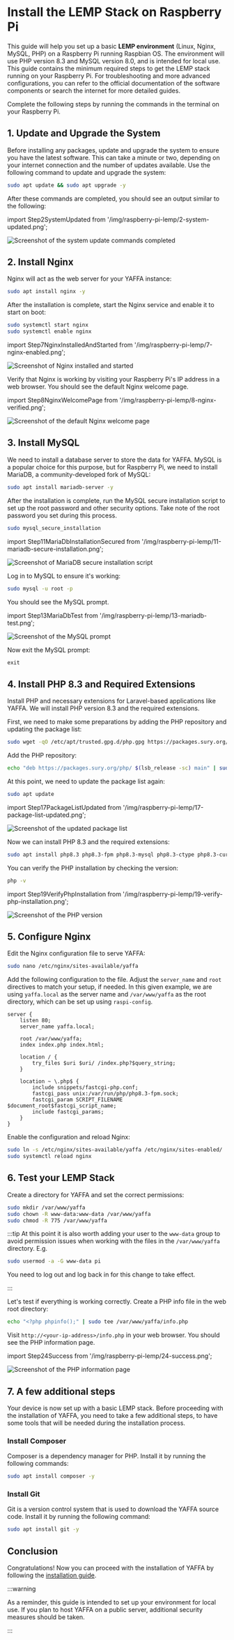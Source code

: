 # Install the LEMP Stack on Raspberry Pi

This guide will help you set up a basic **LEMP environment** (Linux, Nginx, MySQL, PHP) on a Raspberry Pi running Raspbian OS. The environment will use PHP version 8.3 and MySQL version 8.0, and is intended for local use. This guide contains the minimum required steps to get the LEMP stack running on your Raspberry Pi. For troubleshooting and more advanced configurations, you can refer to the official documentation of the software components or search the internet for more detailed guides.

Complete the following steps by running the commands in the terminal on your Raspberry Pi.

## 1. Update and Upgrade the System

Before installing any packages, update and upgrade the system to ensure you have the latest software. This can take a minute or two, depending on your internet connection and the number of updates available. Use the following command to update and upgrade the system:

```bash
sudo apt update && sudo apt upgrade -y
```

After these commands are completed, you should see an output similar to the following:

import Step2SystemUpdated from '/img/raspberry-pi-lemp/2-system-updated.png';

<img src={Step2SystemUpdated} alt="Screenshot of the system update commands completed" className="zoomable img-50" />

## 2. Install Nginx

Nginx will act as the web server for your YAFFA instance:

```bash
sudo apt install nginx -y
```

After the installation is complete, start the Nginx service and enable it to start on boot:

```bash
sudo systemctl start nginx
sudo systemctl enable nginx
```

import Step7NginxInstalledAndStarted from '/img/raspberry-pi-lemp/7-nginx-enabled.png';

<img src={Step7NginxInstalledAndStarted} alt="Screenshot of Nginx installed and started" className="zoomable img-50" />

Verify that Nginx is working by visiting your Raspberry Pi's IP address in a web browser. You should see the default Nginx welcome page.

import Step8NginxWelcomePage from '/img/raspberry-pi-lemp/8-nginx-verified.png';

<img src={Step8NginxWelcomePage} alt="Screenshot of the default Nginx welcome page" className="zoomable img-50" />

## 3. Install MySQL

We need to install a database server to store the data for YAFFA. MySQL is a popular choice for this purpose, but for Raspberry Pi, we need to install MariaDB, a community-developed fork of MySQL:

```bash
sudo apt install mariadb-server -y
```

After the installation is complete, run the MySQL secure installation script to set up the root password and other security options. Take note of the root password you set during this process.

```bash
sudo mysql_secure_installation
```

import Step11MariaDbInstallationSecured from '/img/raspberry-pi-lemp/11-mariadb-secure-installation.png';

<img src={Step11MariaDbInstallationSecured} alt="Screenshot of MariaDB secure installation script" className="zoomable img-50" />

Log in to MySQL to ensure it's working:

```bash
sudo mysql -u root -p
```

You should see the MySQL prompt.

import Step13MariaDbTest from '/img/raspberry-pi-lemp/13-mariadb-test.png';

<img src={Step13MariaDbTest} alt="Screenshot of the MySQL prompt" className="zoomable img-50" />


Now exit the MySQL prompt:

```sql
exit
```

## 4. Install PHP 8.3 and Required Extensions

Install PHP and necessary extensions for Laravel-based applications like YAFFA. We will install PHP version 8.3 and the required extensions.

First, we need to make some preparations by adding the PHP repository and updating the package list:

```bash
sudo wget -qO /etc/apt/trusted.gpg.d/php.gpg https://packages.sury.org/php/apt.gpg
```

Add the PHP repository:

```bash
echo "deb https://packages.sury.org/php/ $(lsb_release -sc) main" | sudo tee /etc/apt/sources.list.d/php.list
```

At this point, we need to update the package list again:

```bash
sudo apt update
```

import Step17PackageListUpdated from '/img/raspberry-pi-lemp/17-package-list-updated.png';

<img src={Step17PackageListUpdated} alt="Screenshot of the updated package list" className="zoomable img-50" />

Now we can install PHP 8.3 and the required extensions:

```bash
sudo apt install php8.3 php8.3-fpm php8.3-mysql php8.3-ctype php8.3-curl php8.3-dom php8.3-fileinfo  php8.3-mbstring php8.3-pdo php8.3-tokenizer php8.3-xml -y
```

You can verify the PHP installation by checking the version:

```bash
php -v
```

import Step19VerifyPhpInstallation from '/img/raspberry-pi-lemp/19-verify-php-installation.png';

<img src={Step19VerifyPhpInstallation} alt="Screenshot of the PHP version" className="zoomable img-50" />

## 5. Configure Nginx

Edit the Nginx configuration file to serve YAFFA:

```bash
sudo nano /etc/nginx/sites-available/yaffa
```

Add the following configuration to the file. Adjust the `server_name` and `root` directives to match your setup, if needed. In this given example, we are using `yaffa.local` as the server name and `/var/www/yaffa` as the root directory, which can be set up using `raspi-config`.

```nginx
server {
    listen 80;
    server_name yaffa.local;

    root /var/www/yaffa;
    index index.php index.html;

    location / {
        try_files $uri $uri/ /index.php?$query_string;
    }

    location ~ \.php$ {
        include snippets/fastcgi-php.conf;
        fastcgi_pass unix:/var/run/php/php8.3-fpm.sock;
        fastcgi_param SCRIPT_FILENAME $document_root$fastcgi_script_name;
        include fastcgi_params;
    }
}
```

Enable the configuration and reload Nginx:

```bash
sudo ln -s /etc/nginx/sites-available/yaffa /etc/nginx/sites-enabled/
sudo systemctl reload nginx
```

## 6. Test your LEMP Stack

Create a directory for YAFFA and set the correct permissions:

```bash
sudo mkdir /var/www/yaffa
sudo chown -R www-data:www-data /var/www/yaffa
sudo chmod -R 775 /var/www/yaffa
```

:::tip
At this point it is also worth adding your user to the `www-data` group to avoid permission issues when working with the files in the `/var/www/yaffa` directory. E.g.

```bash
sudo usermod -a -G www-data pi
```

You need to log out and log back in for this change to take effect.

:::

Let's test if everything is working correctly. Create a PHP info file in the web root directory:

```bash
echo "<?php phpinfo();" | sudo tee /var/www/yaffa/info.php
```

Visit `http://<your-ip-address>/info.php` in your web browser. You should see the PHP information page.

import Step24Success from '/img/raspberry-pi-lemp/24-success.png';

<img src={Step24Success} alt="Screenshot of the PHP information page" className="zoomable img-50" />

## 7. A few additional steps

Your device is now set up with a basic LEMP stack. Before proceeding with the installation of YAFFA, you need to take a few additional steps, to have some tools that will be needed during the installation process.

### Install Composer

Composer is a dependency manager for PHP. Install it by running the following commands:

```bash
sudo apt install composer -y
```

### Install Git

Git is a version control system that is used to download the YAFFA source code. Install it by running the following command:

```bash
sudo apt install git -y
```

## Conclusion

Congratulations! Now you can proceed with the installation of YAFFA by following the [installation guide](../../getting-started/installation/install-yaffa-on-a-raspberry).

:::warning

As a reminder, this guide is intended to set up your environment for local use. If you plan to host YAFFA on a public server, additional security measures should be taken.

:::
